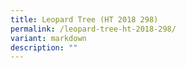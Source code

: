 ```yaml
---
title: Leopard Tree (HT 2018 298)
permalink: /leopard-tree-ht-2018-298/
variant: markdown
description: ""
---
```


